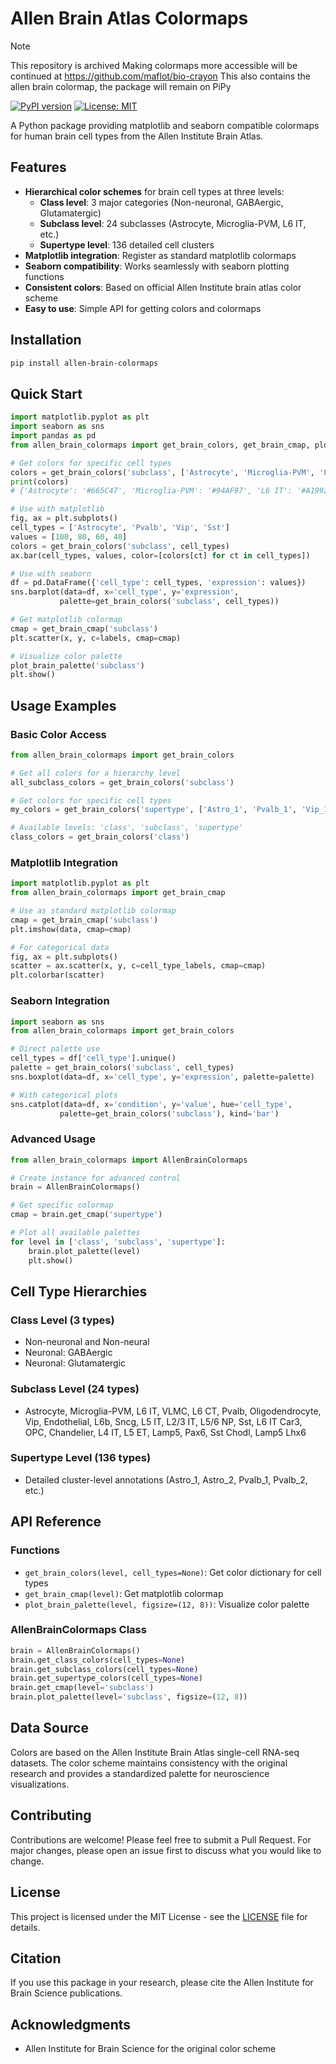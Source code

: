 # Allen Brain Atlas Colormaps

> [!Note]
> This repository is archived
> Making colormaps more accessible will be continued at https://github.com/maflot/bio-crayon
> This also contains the allen brain colormap, the package will remain on PiPy


[![PyPI version](https://badge.fury.io/py/allen-brain-colormaps.svg)](https://badge.fury.io/py/allen-brain-colormaps)
[![License: MIT](https://img.shields.io/badge/License-MIT-yellow.svg)](https://opensource.org/licenses/MIT)

A Python package providing matplotlib and seaborn compatible colormaps for human brain cell types from the Allen Institute Brain Atlas.

## Features

- **Hierarchical color schemes** for brain cell types at three levels:
  - **Class level**: 3 major categories (Non-neuronal, GABAergic, Glutamatergic)
  - **Subclass level**: 24 subclasses (Astrocyte, Microglia-PVM, L6 IT, etc.)
  - **Supertype level**: 136 detailed cell clusters
- **Matplotlib integration**: Register as standard matplotlib colormaps
- **Seaborn compatibility**: Works seamlessly with seaborn plotting functions
- **Consistent colors**: Based on official Allen Institute brain atlas color scheme
- **Easy to use**: Simple API for getting colors and colormaps

## Installation

```bash
pip install allen-brain-colormaps
```

## Quick Start

```python
import matplotlib.pyplot as plt
import seaborn as sns
import pandas as pd
from allen_brain_colormaps import get_brain_colors, get_brain_cmap, plot_brain_palette

# Get colors for specific cell types
colors = get_brain_colors('subclass', ['Astrocyte', 'Microglia-PVM', 'L6 IT'])
print(colors)
# {'Astrocyte': '#665C47', 'Microglia-PVM': '#94AF97', 'L6 IT': '#A19922'}

# Use with matplotlib
fig, ax = plt.subplots()
cell_types = ['Astrocyte', 'Pvalb', 'Vip', 'Sst']
values = [100, 80, 60, 40]
colors = get_brain_colors('subclass', cell_types)
ax.bar(cell_types, values, color=[colors[ct] for ct in cell_types])

# Use with seaborn
df = pd.DataFrame({'cell_type': cell_types, 'expression': values})
sns.barplot(data=df, x='cell_type', y='expression', 
           palette=get_brain_colors('subclass', cell_types))

# Get matplotlib colormap
cmap = get_brain_cmap('subclass')
plt.scatter(x, y, c=labels, cmap=cmap)

# Visualize color palette
plot_brain_palette('subclass')
plt.show()
```

## Usage Examples

### Basic Color Access

```python
from allen_brain_colormaps import get_brain_colors

# Get all colors for a hierarchy level
all_subclass_colors = get_brain_colors('subclass')

# Get colors for specific cell types
my_colors = get_brain_colors('supertype', ['Astro_1', 'Pvalb_1', 'Vip_1'])

# Available levels: 'class', 'subclass', 'supertype'
class_colors = get_brain_colors('class')
```

### Matplotlib Integration

```python
import matplotlib.pyplot as plt
from allen_brain_colormaps import get_brain_cmap

# Use as standard matplotlib colormap
cmap = get_brain_cmap('subclass')
plt.imshow(data, cmap=cmap)

# For categorical data
fig, ax = plt.subplots()
scatter = ax.scatter(x, y, c=cell_type_labels, cmap=cmap)
plt.colorbar(scatter)
```

### Seaborn Integration

```python
import seaborn as sns
from allen_brain_colormaps import get_brain_colors

# Direct palette use
cell_types = df['cell_type'].unique()
palette = get_brain_colors('subclass', cell_types)
sns.boxplot(data=df, x='cell_type', y='expression', palette=palette)

# With categorical plots
sns.catplot(data=df, x='condition', y='value', hue='cell_type',
           palette=get_brain_colors('subclass'), kind='bar')
```

### Advanced Usage

```python
from allen_brain_colormaps import AllenBrainColormaps

# Create instance for advanced control
brain = AllenBrainColormaps()

# Get specific colormap
cmap = brain.get_cmap('supertype')

# Plot all available palettes
for level in ['class', 'subclass', 'supertype']:
    brain.plot_palette(level)
    plt.show()
```

## Cell Type Hierarchies

### Class Level (3 types)
- Non-neuronal and Non-neural
- Neuronal: GABAergic  
- Neuronal: Glutamatergic

### Subclass Level (24 types)
- Astrocyte, Microglia-PVM, L6 IT, VLMC, L6 CT, Pvalb, Oligodendrocyte, Vip, Endothelial, L6b, Sncg, L5 IT, L2/3 IT, L5/6 NP, Sst, L6 IT Car3, OPC, Chandelier, L4 IT, L5 ET, Lamp5, Pax6, Sst Chodl, Lamp5 Lhx6

### Supertype Level (136 types)
- Detailed cluster-level annotations (Astro_1, Astro_2, Pvalb_1, Pvalb_2, etc.)

## API Reference

### Functions

- `get_brain_colors(level, cell_types=None)`: Get color dictionary for cell types
- `get_brain_cmap(level)`: Get matplotlib colormap
- `plot_brain_palette(level, figsize=(12, 8))`: Visualize color palette

### AllenBrainColormaps Class

```python
brain = AllenBrainColormaps()
brain.get_class_colors(cell_types=None)
brain.get_subclass_colors(cell_types=None) 
brain.get_supertype_colors(cell_types=None)
brain.get_cmap(level='subclass')
brain.plot_palette(level='subclass', figsize=(12, 8))
```

## Data Source

Colors are based on the Allen Institute Brain Atlas single-cell RNA-seq datasets. The color scheme maintains consistency with the original research and provides a standardized palette for neuroscience visualizations.

## Contributing

Contributions are welcome! Please feel free to submit a Pull Request. For major changes, please open an issue first to discuss what you would like to change.

## License

This project is licensed under the MIT License - see the [LICENSE](LICENSE) file for details.

## Citation

If you use this package in your research, please cite the Allen Institute for Brain Science publications.

## Acknowledgments

- Allen Institute for Brain Science for the original color scheme
